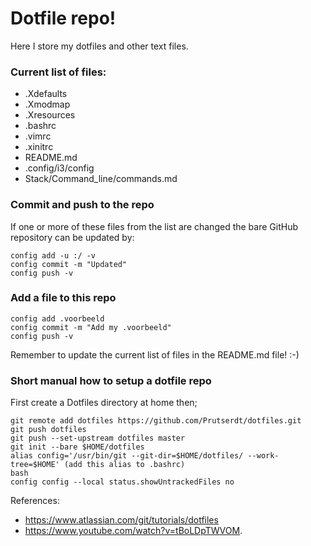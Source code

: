 # Dotfile repo!
Here I store my dotfiles and other text files.
### Current list of files:
* .Xdefaults
* .Xmodmap
* .Xresources
* .bashrc
* .vimrc
* .xinitrc
* README.md
* .config/i3/config
* Stack/Command_line/commands.md
### Commit and push to the repo
If one or more of these files from the list  are changed the bare GitHub repository can be updated by:
```
config add -u :/ -v
config commit -m "Updated"
config push -v
```
### Add a file to this repo
```
config add .voorbeeld
config commit -m "Add my .voorbeeld"
config push -v
```
Remember to update the current list of files in the README.md file! :-)

### Short manual how to setup a dotfile repo
First create a Dotfiles directory at home then;
```
git remote add dotfiles https://github.com/Prutserdt/dotfiles.git
git push dotfiles
git push --set-upstream dotfiles master
git init --bare $HOME/dotfiles
alias config='/usr/bin/git --git-dir=$HOME/dotfiles/ --work-tree=$HOME' (add this alias to .bashrc)
bash
config config --local status.showUntrackedFiles no
```

References:
* https://www.atlassian.com/git/tutorials/dotfiles
* https://www.youtube.com/watch?v=tBoLDpTWVOM. 
